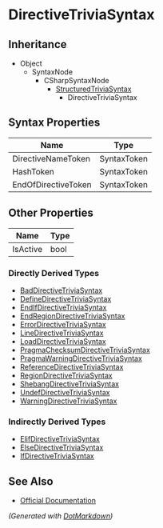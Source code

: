 # DirectiveTriviaSyntax

## Inheritance

* Object
  * SyntaxNode
    * CSharpSyntaxNode
      * [StructuredTriviaSyntax](StructuredTriviaSyntax.md)
        * DirectiveTriviaSyntax

## Syntax Properties

| Name                | Type        |
| ------------------- | ----------- |
| DirectiveNameToken  | SyntaxToken |
| HashToken           | SyntaxToken |
| EndOfDirectiveToken | SyntaxToken |

## Other Properties

| Name     | Type |
| -------- | ---- |
| IsActive | bool |

### Directly Derived Types

* [BadDirectiveTriviaSyntax](BadDirectiveTriviaSyntax.md)
* [DefineDirectiveTriviaSyntax](DefineDirectiveTriviaSyntax.md)
* [EndIfDirectiveTriviaSyntax](EndIfDirectiveTriviaSyntax.md)
* [EndRegionDirectiveTriviaSyntax](EndRegionDirectiveTriviaSyntax.md)
* [ErrorDirectiveTriviaSyntax](ErrorDirectiveTriviaSyntax.md)
* [LineDirectiveTriviaSyntax](LineDirectiveTriviaSyntax.md)
* [LoadDirectiveTriviaSyntax](LoadDirectiveTriviaSyntax.md)
* [PragmaChecksumDirectiveTriviaSyntax](PragmaChecksumDirectiveTriviaSyntax.md)
* [PragmaWarningDirectiveTriviaSyntax](PragmaWarningDirectiveTriviaSyntax.md)
* [ReferenceDirectiveTriviaSyntax](ReferenceDirectiveTriviaSyntax.md)
* [RegionDirectiveTriviaSyntax](RegionDirectiveTriviaSyntax.md)
* [ShebangDirectiveTriviaSyntax](ShebangDirectiveTriviaSyntax.md)
* [UndefDirectiveTriviaSyntax](UndefDirectiveTriviaSyntax.md)
* [WarningDirectiveTriviaSyntax](WarningDirectiveTriviaSyntax.md)

### Indirectly Derived Types

* [ElifDirectiveTriviaSyntax](ElifDirectiveTriviaSyntax.md)
* [ElseDirectiveTriviaSyntax](ElseDirectiveTriviaSyntax.md)
* [IfDirectiveTriviaSyntax](IfDirectiveTriviaSyntax.md)

## See Also

* [Official Documentation](https://docs.microsoft.com/en-us/dotnet/api/microsoft.codeanalysis.csharp.syntax.directivetriviasyntax)


*\(Generated with [DotMarkdown](http://github.com/JosefPihrt/DotMarkdown)\)*